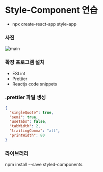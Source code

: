 # Style-Component 연습

- npx create-react-app style-app

### 사진

![main](https://blog.naver.com/singo19/130125101185)

### 확장 프로그램 설치

- ESLint
- Prettier
- Reactjs code snippets

### .prettier 파일 생성

```json
{
  "singleQuote": true,
  "semi": true,
  "useTabs": false,
  "tabWidth": 2,
  "trailingComma": "all",
  "printWidth": 80
}
```

### 라이브러리

npm install --save styled-components
